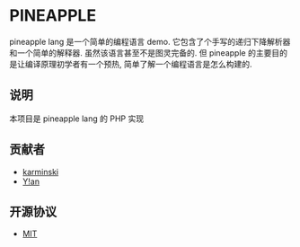 # PINEAPPLE

pineapple lang 是一个简单的编程语言 demo. 它包含了个手写的递归下降解析器和一个简单的解释器. 虽然该语言甚至不是图灵完备的. 但 pineapple 的主要目的是让编译原理初学者有一个预热, 简单了解一个编程语言是怎么构建的.

## 说明

本项目是 pineapple lang 的 PHP 实现

## 贡献者
 - [karminski](https://github.com/karminski)
 - [Y!an](https://github.com/YianAndCode)

## 开源协议
 - [MIT](LICENSE)